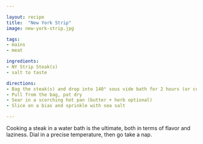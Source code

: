 ```yaml
---

layout: recipe
title:  "New York Strip"
image: new-york-strip.jpg

tags: 
- mains
- meat

ingredients:
- NY Strip Steak(s)
- salt to taste

directions:
- Bag the steak(s) and drop into 140° sous vide bath for 2 hours (or consult this handy [ChefSteps chart](https://s3.amazonaws.com/chefsteps/static/ChefSteps-SousVideReference.pdf))
- Pull from the bag, pat dry
- Sear in a scorching hot pan (butter + herb optional)
- Slice on a bias and sprinkle with sea salt

---
```


Cooking a steak in a water bath is the ultimate, both in terms of flavor and laziness. Dial in a precise temperature, then go take a nap.